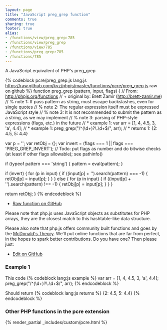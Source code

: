 ```yaml
---
layout: page
title: "JavaScript preg_grep function"
comments: true
sharing: true
footer: true
alias:
- /functions/view/preg_grep:785
- /functions/view/preg_grep
- /functions/view/785
- /functions/preg_grep:785
- /functions/785
---
```

<!-- Generated by Rakefile:build -->
A JavaScript equivalent of PHP's preg_grep

{% codeblock pcre/preg_grep.js lang:js https://raw.github.com/kvz/phpjs/master/functions/pcre/preg_grep.js raw on github %}
function preg_grep (pattern, input, flags) {
  // From: http://phpjs.org/functions
  // +   original by: Brett Zamir (http://brett-zamir.me)
  // %        note 1: If pass pattern as string, must escape backslashes, even for single quotes
  // %        note 2: The regular expression itself must be expressed JavaScript style
  // %        note 3: It is not recommended to submit the pattern as a string, as we may implement
  // %        note 3: parsing of PHP-style expressions (flags, etc.) in the future
  // *     example 1: var arr = [1, 4, 4.5, 3, 'a', 4.4];
  // *     example 1: preg_grep("/^(\\d+)?\\.\\d+$/", arr);
  // *     returns 1: {2: 4.5, 5: 4.4}

  var p = '';
  var retObj = {};
  var invert = (flags === 1 || flags === 'PREG_GREP_INVERT'); // Todo: put flags as number and do bitwise checks (at least if other flags allowable); see pathinfo()

  if (typeof pattern === 'string') {
    pattern = eval(pattern);
  }

  if (invert) {
    for (p in input) {
      if ((input[p] + '').search(pattern) === -1) {
        retObj[p] = input[p];
      }
    }
  } else {
    for (p in input) {
      if ((input[p] + '').search(pattern) !== -1) {
        retObj[p] = input[p];
      }
    }
  }

  return retObj;
}
{% endcodeblock %}

 - [Raw function on GitHub](https://github.com/kvz/phpjs/blob/master/functions/pcre/preg_grep.js)

Please note that php.js uses JavaScript objects as substitutes for PHP arrays, they are 
the closest match to this hashtable-like data structure. 

Please also note that php.js offers community built functions and goes by the 
[McDonald's Theory](https://medium.com/what-i-learned-building/9216e1c9da7d). We'll put online 
functions that are far from perfect, in the hopes to spark better contributions. 
Do you have one? Then please just: 

 - [Edit on GitHub](https://github.com/kvz/phpjs/edit/master/functions/pcre/preg_grep.js)

### Example 1
This code
{% codeblock lang:js example %}
var arr = [1, 4, 4.5, 3, 'a', 4.4];
preg_grep("/^(\\d+)?\\.\\d+$/", arr);
{% endcodeblock %}

Should return
{% codeblock lang:js returns %}
{2: 4.5, 5: 4.4}
{% endcodeblock %}


### Other PHP functions in the pcre extension
{% render_partial _includes/custom/pcre.html %}
